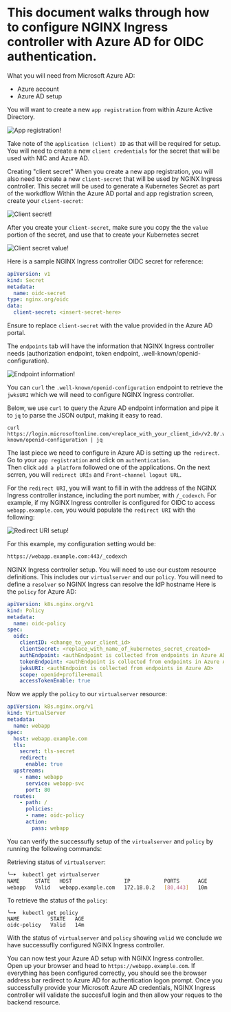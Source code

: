 # This document walks through how to configure NGINX Ingress controller with Azure AD for OIDC authentication.


What you will need from Microsoft Azure AD:

- Azure account
- Azure AD setup

You will want to create a new `app registration` from within Azure Active Directory.

![App registration!](./images/app-reg.PNG "App registration")

Take note of the `application (client) ID` as that will be required for setup.
You will need to create a new `client credentials` for the secret that will be used with NIC and Azure AD.

Creating "client secret"
When you create a new app registration, you will also need to create a new `client-secret` that will be used by NGINX Ingress controller. This secret will be used to generate a Kubernetes Secret as part of the workdflow
Within the Azure AD portal and app registration screen, create your `client-secret`:

![Client secret!](./images/client-secret.JPG "Client secret")

After you create your `client-secret`, make sure you copy the the `value` portion of the secret, and use that to create your Kubernetes secret


![Client secret value!](./images/secret-value.jpg "Secret value")

Here is a sample NGINX Ingress controller OIDC secret for reference:

```yaml
apiVersion: v1
kind: Secret
metadata:
  name: oidc-secret
type: nginx.org/oidc
data:
  client-secret: <insert-secret-here>
```

Ensure to replace `client-secret` with the value provided in the Azure AD portal.

The `endpoints` tab will have the information that NGINX Ingress controller needs (authorization endpoint, token endpoint, .well-known/openid-configuration).

![Endpoint information!](./images/endpoit.JPG "Endpoint Information")

You can `curl` the `.well-known/openid-configuration` endpoint to retrieve the `jwksURI` which we will need to configure NGINX Ingress controller.

Below, we use `curl` to query the Azure AD endpoint information and pipe it to `jq` to parse the JSON output, making it easy to read.


```shell
curl https://login.microsoftonline.com/<replace_with_your_client_id>/v2.0/.well-known/openid-configuration | jq
```

The last piece we need to configure in Azure AD is setting up the `redirect`.
Go to your `app registration` and click on `authentication`.   
Then click `add a platform` followed one of the applications.
On the next scrren, you will `redirect URIs` and `Front-channel logout URL`. 


For the `redirect URI`, you will want to fill in with the address of the NGINX Ingress controller instance, including the port number, with `/_codexch`.
For example, if my NGINX Ingress controller is configured for OIDC to access `webapp.example.com`, you would populate the `redirect URI` with the following:

![Redirect URI setup!](./images/redirect.JPG "Redirect configuration")

For this example, my configuration setting would be:

```bash
https://webapp.example.com:443/_codexch
```

NGINX Ingress controller setup.
You will need to use our custom resource definitions. This includes our `virtualserver` and our `policy`.
You will need to define a `resolver` so NGINX Ingress can resolve the IdP hostname
Here is the `policy` for Azure AD:

```yaml
apiVersion: k8s.nginx.org/v1
kind: Policy
metadata:
  name: oidc-policy
spec:
  oidc:
    clientID: <change_to_your_client_id>
    clientSecret: <replace_with_name_of_kubernetes_secret_created>
    authEndpoint: <authEndpoint is collected from endpoints in Azure AD>
    tokenEndpoint: <authEndpoint is collected from endpoints in Azure AD> 
    jwksURI: <authEndpoint is collected from endpoints in Azure AD> 
    scope: openid+profile+email
    accessTokenEnable: true
```

Now we apply the `policy` to our `virtualserver` resource:

```yaml
apiVersion: k8s.nginx.org/v1
kind: VirtualServer
metadata:
  name: webapp
spec:
  host: webapp.example.com
  tls:
    secret: tls-secret
    redirect:
      enable: true
  upstreams:
    - name: webapp
      service: webapp-svc
      port: 80
  routes:
    - path: /
      policies:
      - name: oidc-policy
      action:
        pass: webapp
```

You can verify the successufly setup of the `virtualserver` and `policy` by running the following commands:  

Retrieving status of `virtualserver`:
```bash
╰─➤  kubectl get virtualserver
NAME     STATE   HOST                 IP           PORTS      AGE
webapp   Valid   webapp.example.com   172.18.0.2   [80,443]   10m
```
To retrieve the status of the `policy`:
```
╰─➤  kubectl get policy
NAME          STATE   AGE
oidc-policy   Valid   14m
```

With the status of `virtualserver` and `policy` showing `valid` we conclude we have successuflly configured NGINX Ingress controller.

You can now test your Azure AD setup with NGINX Ingress controller.   
Open up your browser and head to `https://webapp.example.com`. 
If everything has been configured correctly, you should see the browser address bar redirect to Azure AD for authentication logon prompt. Once you successfully provide your Microsoft Azure AD credentials, NGINX Ingress controller will validate the succesfull login and then allow your reques to the backend resource.


